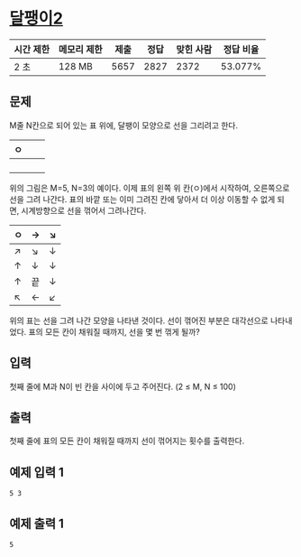 # [달팽이2](https://www.acmicpc.net/problem/1952)

| 시간 제한 | 메모리 제한 | 제출 | 정답 | 맞힌 사람 | 정답 비율 |
| --- | --- | --- | --- | --- | --- |
| 2 초 | 128 MB | 5657 | 2827 | 2372 | 53.077% |

## 문제

M줄 N칸으로 되어 있는 표 위에, 달팽이 모양으로 선을 그리려고 한다.

| ㅇ |  |  |
| --- | --- | --- |
|  |  |  |
|  |  |  |
|  |  |  |
|  |  |  |

위의 그림은 M=5, N=3의 예이다. 이제 표의 왼쪽 위 칸(ㅇ)에서 시작하여, 오른쪽으로 선을 그려 나간다. 표의 바깥 또는 이미 그려진 칸에 닿아서 더 이상 이동할 수 없게 되면, 시계방향으로 선을 꺾어서 그려나간다.

| ㅇ | → | ↘ |
| --- | --- | --- |
| ↗ | ↘ | ↓ |
| ↑ | ↓ | ↓ |
| ↑ | 끝 | ↓ |
| ↖ | ← | ↙ |

위의 표는 선을 그려 나간 모양을 나타낸 것이다. 선이 꺾어진 부분은 대각선으로 나타내었다. 표의 모든 칸이 채워질 때까지, 선을 몇 번 꺾게 될까?

## 입력

첫째 줄에 M과 N이 빈 칸을 사이에 두고 주어진다. (2 ≤ M, N ≤ 100)

## 출력

첫째 줄에 표의 모든 칸이 채워질 때까지 선이 꺾어지는 횟수를 출력한다.

## 예제 입력 1

```
5 3

```

## 예제 출력 1

```
5
```
